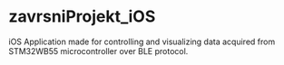# zavrsniProjekt_iOS
iOS Application made for controlling and visualizing data acquired from STM32WB55 microcontroller over BLE protocol.
